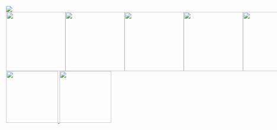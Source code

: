 <div>
<a href="https://www.linkedin.com/in/ramon-larcher-b50806270" target="_blank"><img loading="lazy" src="https://img.shields.io/badge/-LinkedIn-%230077B5?style=for-the-badge&logo=linkedin&logoColor=white" target="_blank"></a>   
</div>
<div style='display:flex; flex-direction:row;' >
  <img style='width:10rem;'  src="https://cdn.jsdelivr.net/gh/devicons/devicon@latest/icons/php/php-original.svg" />
  <img style='width:10rem;' src="https://cdn.jsdelivr.net/gh/devicons/devicon@latest/icons/javascript/javascript-original.svg" />
  <img style='width:10rem;' src="https://cdn.jsdelivr.net/gh/devicons/devicon@latest/icons/python/python-original.svg" />
  <img style='width:10rem;' src="https://cdn.jsdelivr.net/gh/devicons/devicon@latest/icons/c/c-original.svg" />
  <img style='width:10rem;' src="https://cdn.jsdelivr.net/gh/devicons/devicon@latest/icons/vuejs/vuejs-original.svg" />
</div>
<div style='display:flex; flex-direction:row;'>
<a href="https://github.com/RamonLarcherRibeiro">
<img loading="lazy" height="140em" src="https://github-readme-stats.vercel.app/api/top-langs/?username=RamonLarcherRibeiro&layout=compact&langs_count=7&theme=dracula"/>
<img loading="lazy" height="140em" src="https://github-readme-stats.vercel.app/api?username=RamonLarcherRibeiro&show_icons=true&theme=dracula&include_all_commits=true&count_private=true"/>
</div>

